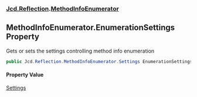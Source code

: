 ### [Jcd.Reflection](Jcd.Reflection.md 'Jcd.Reflection').[MethodInfoEnumerator](MethodInfoEnumerator.md 'Jcd.Reflection.MethodInfoEnumerator')

## MethodInfoEnumerator.EnumerationSettings Property

Gets or sets the settings controlling method info enumeration

```csharp
public Jcd.Reflection.MethodInfoEnumerator.Settings EnumerationSettings { get; set; }
```

#### Property Value

[Settings](MethodInfoEnumerator.Settings.md 'Jcd.Reflection.MethodInfoEnumerator.Settings')